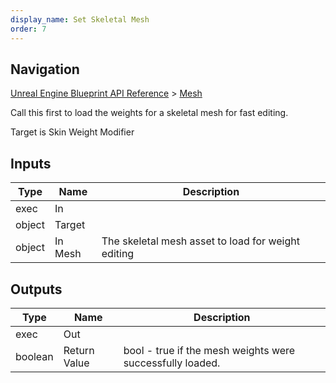 ```yaml
---
display_name: Set Skeletal Mesh
order: 7
---
```

## Navigation

[Unreal Engine Blueprint API Reference](https://dev.epicgames.com/documentation/en-us/unreal-engine/BlueprintAPI) > [Mesh](https://dev.epicgames.com/documentation/en-us/unreal-engine/BlueprintAPI/Mesh)

Call this first to load the weights for a skeletal mesh for fast editing.

Target is Skin Weight Modifier

## Inputs

| Type | Name | Description |
| --- | --- | --- |
| exec | In |  |
| object | Target |  |
| object | In Mesh | The skeletal mesh asset to load for weight editing |

## Outputs

| Type | Name | Description |
| --- | --- | --- |
| exec | Out |  |
| boolean | Return Value | bool - true if the mesh weights were successfully loaded. |
